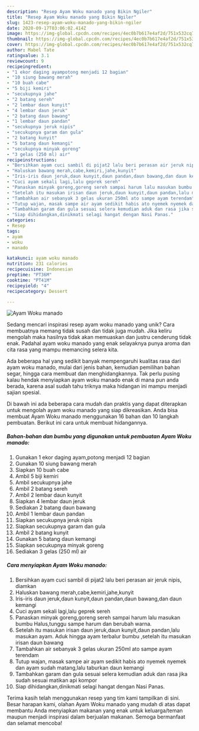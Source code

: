```yaml
---
description: "Resep Ayam Woku manado yang Bikin Ngiler"
title: "Resep Ayam Woku manado yang Bikin Ngiler"
slug: 1423-resep-ayam-woku-manado-yang-bikin-ngiler
date: 2020-09-17T03:06:02.414Z
image: https://img-global.cpcdn.com/recipes/4ec0b7b617e4af2d/751x532cq70/ayam-woku-manado-foto-resep-utama.jpg
thumbnail: https://img-global.cpcdn.com/recipes/4ec0b7b617e4af2d/751x532cq70/ayam-woku-manado-foto-resep-utama.jpg
cover: https://img-global.cpcdn.com/recipes/4ec0b7b617e4af2d/751x532cq70/ayam-woku-manado-foto-resep-utama.jpg
author: Mabel Tate
ratingvalue: 3.1
reviewcount: 9
recipeingredient:
- "1 ekor daging ayampotong menjadi 12 bagian"
- "10 siung bawang merah"
- "10 buah cabe"
- "5 biji kemiri"
- "secukupnya jahe"
- "2 batang sereh"
- "2 lembar daun kunyit"
- "4 lembar daun jeruk"
- "2 batang daun bawang"
- "1 lembar daun pandan"
- "secukupnya jeruk nipis"
- "secukupnya garam dan gula"
- "2 batang kunyit"
- "5 batang daun kemangi"
- "secukupnya minyak goreng"
- "3 gelas (250 ml) air"
recipeinstructions:
- "Bersihkan ayam cuci sambil di pijat2 lalu beri perasan air jeruk nipis, diamkan"
- "Haluskan bawang merah,cabe,kemiri,jahe,kunyit"
- "Iris-iris daun jeruk,daun kunyit,daun pandan,daun bawang,dan daun kemangi"
- "Cuci ayam sekali lagi,lalu geprek sereh"
- "Panaskan minyak goreng,goreng sereh sampai harum lalu masukan bumbu Halus,tunggu sampe harum dan berubah warna."
- "Setelah itu masukan irisan daun jeruk,daun kunyit,daun pandan,lalu masukan ayam. Aduk hingga ayam terbalur bumbu ,setelah itu masukan irisan daun bawang"
- "Tambahkan air sebanyak 3 gelas ukuran 250ml ato sampe ayam terendam"
- "Tutup wajan, masak sampe air ayam sedikit habis ato nyemek nyemek dan ayam sudah matang,lalu taburkan daun kemangi"
- "Tambahkan garam dan gula sesuai selera kemudian aduk dan rasa jika sudah sesuai matikan api kompor"
- "Siap dihidangkan,dinikmati selagi hangat dengan Nasi Panas."
categories:
- Resep
tags:
- ayam
- woku
- manado

katakunci: ayam woku manado 
nutrition: 231 calories
recipecuisine: Indonesian
preptime: "PT36M"
cooktime: "PT41M"
recipeyield: "4"
recipecategory: Dessert

---
```



![Ayam Woku manado](https://img-global.cpcdn.com/recipes/4ec0b7b617e4af2d/751x532cq70/ayam-woku-manado-foto-resep-utama.jpg)

Sedang mencari inspirasi resep ayam woku manado yang unik? Cara membuatnya memang tidak susah dan tidak juga mudah. Jika keliru mengolah maka hasilnya tidak akan memuaskan dan justru cenderung tidak enak. Padahal ayam woku manado yang enak selayaknya punya aroma dan cita rasa yang mampu memancing selera kita.

Ada beberapa hal yang sedikit banyak mempengaruhi kualitas rasa dari ayam woku manado, mulai dari jenis bahan, kemudian pemilihan bahan segar, hingga cara membuat dan menghidangkannya. Tak perlu pusing kalau hendak menyiapkan ayam woku manado enak di mana pun anda berada, karena asal sudah tahu triknya maka hidangan ini mampu menjadi sajian spesial.




Di bawah ini ada beberapa cara mudah dan praktis yang dapat diterapkan untuk mengolah ayam woku manado yang siap dikreasikan. Anda bisa membuat Ayam Woku manado menggunakan 16 bahan dan 10 langkah pembuatan. Berikut ini cara untuk membuat hidangannya.

<!--inarticleads1-->

##### Bahan-bahan dan bumbu yang digunakan untuk pembuatan Ayam Woku manado:

1. Gunakan 1 ekor daging ayam,potong menjadi 12 bagian
1. Gunakan 10 siung bawang merah
1. Siapkan 10 buah cabe
1. Ambil 5 biji kemiri
1. Ambil secukupnya jahe
1. Ambil 2 batang sereh
1. Ambil 2 lembar daun kunyit
1. Siapkan 4 lembar daun jeruk
1. Sediakan 2 batang daun bawang
1. Ambil 1 lembar daun pandan
1. Siapkan secukupnya jeruk nipis
1. Siapkan secukupnya garam dan gula
1. Ambil 2 batang kunyit
1. Gunakan 5 batang daun kemangi
1. Siapkan secukupnya minyak goreng
1. Sediakan 3 gelas (250 ml) air




<!--inarticleads2-->

##### Cara menyiapkan Ayam Woku manado:

1. Bersihkan ayam cuci sambil di pijat2 lalu beri perasan air jeruk nipis, diamkan
1. Haluskan bawang merah,cabe,kemiri,jahe,kunyit
1. Iris-iris daun jeruk,daun kunyit,daun pandan,daun bawang,dan daun kemangi
1. Cuci ayam sekali lagi,lalu geprek sereh
1. Panaskan minyak goreng,goreng sereh sampai harum lalu masukan bumbu Halus,tunggu sampe harum dan berubah warna.
1. Setelah itu masukan irisan daun jeruk,daun kunyit,daun pandan,lalu masukan ayam. Aduk hingga ayam terbalur bumbu ,setelah itu masukan irisan daun bawang
1. Tambahkan air sebanyak 3 gelas ukuran 250ml ato sampe ayam terendam
1. Tutup wajan, masak sampe air ayam sedikit habis ato nyemek nyemek dan ayam sudah matang,lalu taburkan daun kemangi
1. Tambahkan garam dan gula sesuai selera kemudian aduk dan rasa jika sudah sesuai matikan api kompor
1. Siap dihidangkan,dinikmati selagi hangat dengan Nasi Panas.




Terima kasih telah menggunakan resep yang tim kami tampilkan di sini. Besar harapan kami, olahan Ayam Woku manado yang mudah di atas dapat membantu Anda menyiapkan makanan yang enak untuk keluarga/teman maupun menjadi inspirasi dalam berjualan makanan. Semoga bermanfaat dan selamat mencoba!
